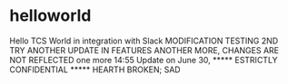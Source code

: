 # helloworld
Hello TCS World in integration with Slack 
MODIFICATION TESTING 2ND TRY
ANOTHER UPDATE IN FEATURES
ANOTHER MORE, CHANGES ARE NOT REFLECTED
one more 14:55
Update on June 30, ***** ESTRICTLY CONFIDENTIAL *****
HEARTH BROKEN; SAD
